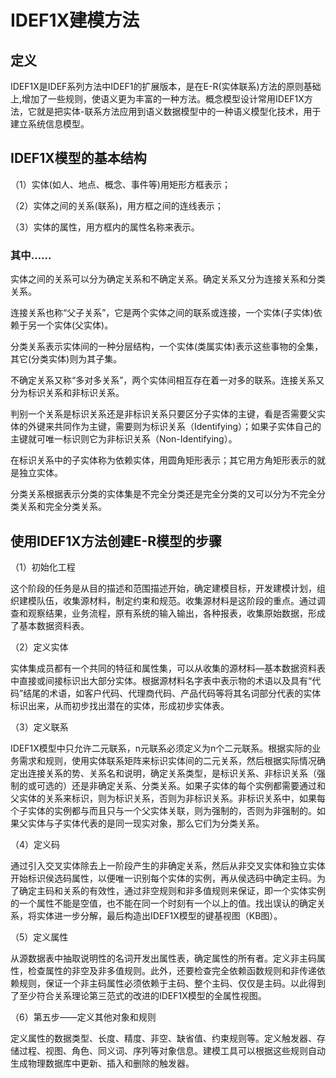 # IDEF1X建模方法

## 定义

IDEF1X是IDEF系列方法中IDEF1的扩展版本，是在E-R(实体联系)方法的原则基础上,增加了一些规则，使语义更为丰富的一种方法。概念模型设计常用IDEF1X方法，它就是把实体-联系方法应用到语义数据模型中的一种语义模型化技术，用于建立系统信息模型。

## IDEF1X模型的基本结构

（1）实体(如人、地点、概念、事件等)用矩形方框表示；

（2）实体之间的关系(联系)，用方框之间的连线表示；

（3）实体的属性，用方框内的属性名称来表示。

 ### 其中......
 
  实体之间的关系可以分为确定关系和不确定关系。确定关系又分为连接关系和分类关系。

  连接关系也称“父子关系”，它是两个实体之间的联系或连接，一个实体(子实体)依赖于另一个实体(父实体)。

  分类关系表示实体间的一种分层结构，一个实体(类属实体)表示这些事物的全集，其它(分类实体)则为其子集。

  不确定关系又称“多对多关系”，两个实体间相互存在着一对多的联系。连接关系又分为标识关系和非标识关系。
    
  判别一个关系是标识关系还是非标识关系只要区分子实体的主键，看是否需要父实体的外键来共同作为主键，需要则为标识关系（Identifying）；如果子实体自己的主键就可唯一标识则它为非标识关系（Non-Identifying）。
  
  在标识关系中的子实体称为依赖实体，用圆角矩形表示；其它用方角矩形表示的就是独立实体。
  
  分类关系根据表示分类的实体集是不完全分类还是完全分类的又可以分为不完全分类关系和完全分类关系。
  
## 使用IDEF1X方法创建E-R模型的步骤

（1）初始化工程

这个阶段的任务是从目的描述和范围描述开始，确定建模目标，开发建模计划，组织建模队伍，收集源材料，制定约束和规范。收集源材料是这阶段的重点。通过调查和观察结果，业务流程，原有系统的输入输出，各种报表，收集原始数据，形成了基本数据资料表。

（2）定义实体

实体集成员都有一个共同的特征和属性集，可以从收集的源材料—基本数据资料表中直接或间接标识出大部分实体。根据源材料名字表中表示物的术语以及具有“代码”结尾的术语，如客户代码、代理商代码、产品代码等将其名词部分代表的实体标识出来，从而初步找出潜在的实体，形成初步实体表。

（3）定义联系

IDEF1X模型中只允许二元联系，n元联系必须定义为n个二元联系。根据实际的业务需求和规则，使用实体联系矩阵来标识实体间的二元关系，然后根据实际情况确定出连接关系的势、关系名和说明，确定关系类型，是标识关系、非标识关系（强制的或可选的）还是非确定关系、分类关系。如果子实体的每个实例都需要通过和父实体的关系来标识，则为标识关系，否则为非标识关系。非标识关系中，如果每个子实体的实例都与而且只与一个父实体关联，则为强制的，否则为非强制的。如果父实体与子实体代表的是同一现实对象，那么它们为分类关系。

（4）定义码

通过引入交叉实体除去上一阶段产生的非确定关系，然后从非交叉实体和独立实体开始标识侯选码属性，以便唯一识别每个实体的实例，再从侯选码中确定主码。为了确定主码和关系的有效性，通过非空规则和非多值规则来保证，即一个实体实例的一个属性不能是空值，也不能在同一个时刻有一个以上的值。找出误认的确定关系，将实体进一步分解，最后构造出IDEF1X模型的键基视图（KB图）。

（5）定义属性

从源数据表中抽取说明性的名词开发出属性表，确定属性的所有者。定义非主码属性，检查属性的非空及非多值规则。此外，还要检查完全依赖函数规则和非传递依赖规则，保证一个非主码属性必须依赖于主码、整个主码、仅仅是主码。以此得到了至少符合关系理论第三范式的改进的IDEF1X模型的全属性视图。

（6）第五步——定义其他对象和规则
    
定义属性的数据类型、长度、精度、非空、缺省值、约束规则等。定义触发器、存储过程、视图、角色、同义词、序列等对象信息。建模工具可以根据这些规则自动生成物理数据库中更新、插入和删除的触发器。
